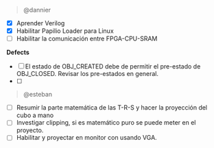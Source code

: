 > @dannier

- [x] Aprender Verilog
- [x] Habilitar Papilio Loader para Linux
- [ ] Habilitar la comunicación entre FPGA-CPU-SRAM

**Defects**

- [ ] El estado de OBJ_CREATED debe de permitir el pre-estado de OBJ_CLOSED. Revisar los pre-estados en general.
- [ ] 

> @esteban

- [ ] Resumir la parte matemática de las T-R-S y hacer la proyección del cubo a mano
- [ ] Investigar clipping, si es matemático puro se puede meter en el proyecto.
- [ ] Habilitar y proyectar en monitor con usando VGA.
